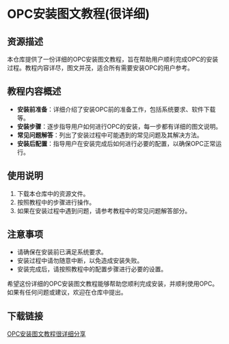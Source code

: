 # OPC安装图文教程(很详细)

## 资源描述
本仓库提供了一份详细的OPC安装图文教程，旨在帮助用户顺利完成OPC的安装过程。教程内容详尽，图文并茂，适合所有需要安装OPC的用户参考。

## 教程内容概述
- **安装前准备**：详细介绍了安装OPC前的准备工作，包括系统要求、软件下载等。
- **安装步骤**：逐步指导用户如何进行OPC的安装，每一步都有详细的图文说明。
- **常见问题解答**：列出了安装过程中可能遇到的常见问题及其解决方法。
- **安装后配置**：指导用户在安装完成后如何进行必要的配置，以确保OPC正常运行。

## 使用说明
1. 下载本仓库中的资源文件。
2. 按照教程中的步骤进行操作。
3. 如果在安装过程中遇到问题，请参考教程中的常见问题解答部分。

## 注意事项
- 请确保在安装前已满足系统要求。
- 安装过程中请勿随意中断，以免造成安装失败。
- 安装完成后，请按照教程中的配置步骤进行必要的设置。

希望这份详细的OPC安装图文教程能够帮助您顺利完成安装，并顺利使用OPC。如果有任何问题或建议，欢迎在仓库中提出。

## 下载链接

[OPC安装图文教程很详细分享](https://pan.quark.cn/s/e2e23e493fb0)